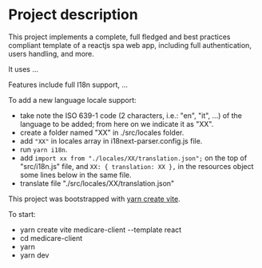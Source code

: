 # Project description

This project implements a complete, full fledged and best practices compliant template of a reactjs spa web app, including full authentication, users handling, and more.

It uses ...

Features include full I18n support, ... 

To add a new language locale support:

 - take note the ISO 639-1 code (2 characters, i.e.: "en", "it", ...) of the language to be added; from here on we indicate it as "XX".
 - create a folder named "XX" in ./src/locales folder.
 - add `"XX"` in locales array in i18next-parser.config.js file.
 - run `yarn i18n`.
 - add `import xx from "./locales/XX/translation.json";` on the top of "src/i18n.js" file, and
       `XX: { translation: XX },` in the resources object some lines below in the same file.
 - translate file "./src/locales/XX/translation.json"

This project was bootstrapped with [yarn create vite](https://vitejs.dev/guide/).

To start:
 - yarn create vite medicare-client --template react
 - cd medicare-client
 - yarn
 - yarn dev